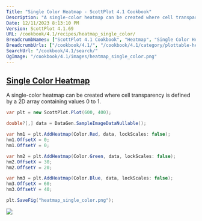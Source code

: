 ```yaml
---
Title: "Single Color Heatmap - ScottPlot 4.1 Cookbook"
Description: "A single-color heatmap can be created where cell transparency is defined by a 2D array containing values 0 to 1."
Date: 12/11/2023 8:13:10 PM
Version: ScottPlot 4.1.69
URL: /cookbook/4.1/recipes/heatmap_single_color/
BreadcrumbNames: ["ScottPlot 4.1 Cookbook", "Heatmap", "Single Color Heatmap"]
BreadcrumbUrls: ["/cookbook/4.1/", "/cookbook/4.1/category/plottable-heatmap", "/cookbook/4.1/recipes/heatmap_single_color/"]
SearchUrl: "/cookbook/4.1/search/"
OgImage: "/cookbook/4.1/images/heatmap_single_color.png"
---
```


<h2><a id='single-color-heatmap' href='/cookbook/4.1/recipes/heatmap_single_color/'>Single Color Heatmap</a></h2>

A single-color heatmap can be created where cell transparency is defined by a 2D array containing values 0 to 1.

```cs
var plt = new ScottPlot.Plot(600, 400);

double?[,] data = DataGen.SampleImageDataNullable();

var hm1 = plt.AddHeatmap(Color.Red, data, lockScales: false);
hm1.OffsetX = 0;
hm1.OffsetY = 0;

var hm2 = plt.AddHeatmap(Color.Green, data, lockScales: false);
hm2.OffsetX = 30;
hm2.OffsetY = 20;

var hm3 = plt.AddHeatmap(Color.Blue, data, lockScales: false);
hm3.OffsetX = 60;
hm3.OffsetY = 40;

plt.SaveFig("heatmap_single_color.png");
```

<img src='../../images/heatmap_single_color.png' class='d-block mx-auto my-5' />


